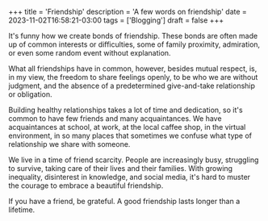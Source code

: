 +++
title = 'Friendship'
description = 'A few words on friendship'
date = 2023-11-02T16:58:21-03:00
tags = ['Blogging']
draft = false
+++

It's funny how we create bonds of friendship. These bonds are often made up of common interests or difficulties, some of family proximity, admiration, or even some random event without explanation.

What all friendships have in common, however, besides mutual respect, is, in my view, the freedom to share feelings openly, to be who we are without judgment, and the absence of a predetermined give-and-take relationship or obligation.

Building healthy relationships takes a lot of time and dedication, so it's common to have few friends and many acquaintances. We have acquaintances at school, at work, at the local caffee shop, in the virtual environment, in so many places that sometimes we confuse what type of relationship we share with someone.

We live in a time of friend scarcity. People are increasingly busy, struggling to survive, taking care of their lives and their families. With growing inequality, disinterest in knowledge, and social media, it's hard to muster the courage to embrace a beautiful friendship.

If you have a friend, be grateful. A good friendship lasts longer than a lifetime.
